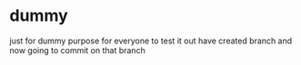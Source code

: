 # dummy
just for dummy purpose for everyone to test it out
have created branch and now going to commit on that branch
